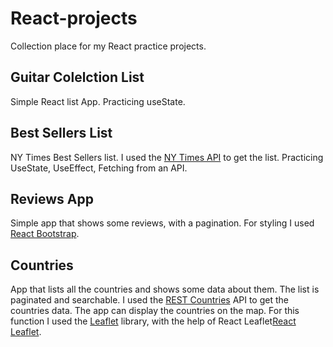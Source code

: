 # React-projects

Collection place for my React practice projects.

## Guitar Colelction List

Simple React list App. Practicing useState.

## Best Sellers List

NY Times Best Sellers list. I used the [NY Times API](https://developer.nytimes.com/) to get the list. Practicing UseState, UseEffect, Fetching from an API.

## Reviews App

Simple app that shows some reviews, with a pagination. For styling I used [React Bootstrap](https://react-bootstrap.github.io/).

## Countries

App that lists all the countries and shows some data about them. The list is paginated and searchable. I used the [REST Countries](https://restcountries.eu/) API to get the countries data. The app can display the countries on the map. For this function I used the [Leaflet](https://leafletjs.com/) library, with the help of React Leaflet[React Leaflet](https://react-leaflet.js.org/).
